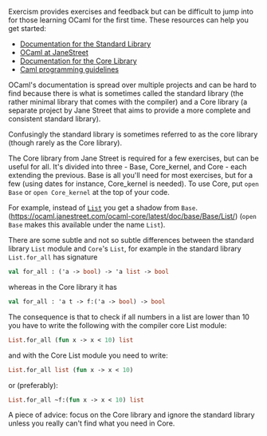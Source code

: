 Exercism provides exercises and feedback but can be difficult to jump into for those learning OCaml for the first time. These resources can help you get started:

* [Documentation for the Standard Library](http://caml.inria.fr/pub/docs/manual-ocaml/libref/index.html)
* [OCaml at JaneStreet](https://ocaml.janestreet.com/)
* [Documentation for the Core Library](https://ocaml.janestreet.com/ocaml-core/latest/doc/core/index.html)
* [Caml programming guidelines](http://caml.inria.fr/resources/doc/guides/guidelines.en.html)

OCaml's documentation is spread over multiple projects and can be hard to find because there is what is sometimes called the standard library (the rather minimal library that comes with the compiler) and a Core library (a separate project by Jane Street that aims to provide a more complete and consistent standard library).

Confusingly the standard library is sometimes referred to as the core library (though rarely as the Core library).

The Core library from Jane Street is required for a few exercises, but can be useful for all. It's divided into three - Base, Core_kernel, and Core - each extending the previous. 
Base is all you'll need for most exercises, but for a few (using dates for instance, Core_kernel is needed).
To use Core, put `open Base` or `open Core_kernel` at the top of your code.

For example, instead of [`List`](http://caml.inria.fr/pub/docs/manual-ocaml/libref/List.html) you get a shadow from `Base`.(https://ocaml.janestreet.com/ocaml-core/latest/doc/base/Base/List/) (`open Base` makes this available under the name `List`).

There are some subtle and not so subtle differences between the standard library `List` module and `Core`'s `List`, for example in the standard library `List.for_all` has signature

```ocaml
val for_all : ('a -> bool) -> 'a list -> bool
```

whereas in the Core library it has

```ocaml
val for_all : 'a t -> f:('a -> bool) -> bool
```

The consequence is that to check if all numbers in a list are lower than 10 you have to write the following with the compiler core List module:

```ocaml
List.for_all (fun x -> x < 10) list
```

and with the Core List module you need to write:

```ocaml
List.for_all list (fun x -> x < 10)
```

or (preferably):

```ocaml
List.for_all ~f:(fun x -> x < 10) list
```

A piece of advice: focus on the Core library and ignore the standard library unless you really can't find what you need in Core.
